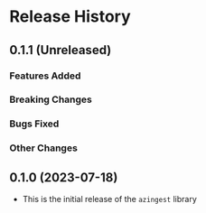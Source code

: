 # Release History

## 0.1.1 (Unreleased)

### Features Added

### Breaking Changes

### Bugs Fixed

### Other Changes

## 0.1.0 (2023-07-18)
* This is the initial release of the `azingest` library
